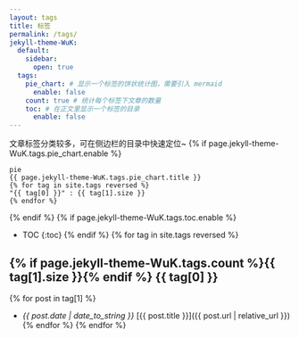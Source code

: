 ```yaml
---
layout: tags
title: 标签
permalink: /tags/
jekyll-theme-WuK:
  default:
    sidebar:
      open: true
  tags:
    pie_chart: # 显示一个标签的饼状统计图，需要引入 mermaid
      enable: false
    count: true # 统计每个标签下文章的数量
    toc: # 在正文里显示一个标签的目录
      enable: false
---
```


文章标签分类较多，可在侧边栏的目录中快速定位~
{% if page.jekyll-theme-WuK.tags.pie_chart.enable %}

```mermaid
pie
{{ page.jekyll-theme-WuK.tags.pie_chart.title }}
{% for tag in site.tags reversed %}
"{{ tag[0] }}" : {{ tag[1].size }}
{% endfor %}
```

{% endif %}
{% if page.jekyll-theme-WuK.tags.toc.enable %}
- TOC
{:toc}
{% endif %}
{% for tag in site.tags reversed %}
## <span class="fa-layers fa-fw"><i class="fas fa-tag"></i>{% if page.jekyll-theme-WuK.tags.count %}<span class="fa-layers-counter">{{ tag[1].size }}</span>{% endif %}</span> {{ tag[0] }}

{% for post in tag[1] %}
- *{{ post.date | date_to_string }}* [{{ post.title }}]({{ post.url | relative_url }}){% endfor %}
{% endfor %}

